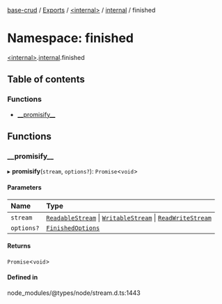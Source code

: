 [base-crud](../README.md) / [Exports](../modules.md) / [\<internal\>](internal_.md) / [internal](internal_.internal.md) / finished

# Namespace: finished

[\<internal\>](internal_.md).[internal](internal_.internal.md).finished

## Table of contents

### Functions

- [\_\_promisify\_\_](internal_.internal.finished.md#__promisify__)

## Functions

### \_\_promisify\_\_

▸ **__promisify__**(`stream`, `options?`): `Promise`\<`void`\>

#### Parameters

| Name | Type |
| :------ | :------ |
| `stream` | [`ReadableStream`](../interfaces/internal_.ReadableStream-1.md) \| [`WritableStream`](../interfaces/internal_.WritableStream.md) \| [`ReadWriteStream`](../interfaces/internal_.ReadWriteStream.md) |
| `options?` | [`FinishedOptions`](../interfaces/internal_.internal.FinishedOptions.md) |

#### Returns

`Promise`\<`void`\>

#### Defined in

node_modules/@types/node/stream.d.ts:1443
